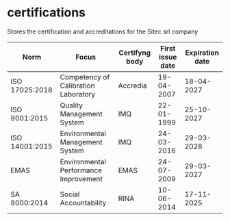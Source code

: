 # certifications
Stores the certification and accreditations for the Sitec srl company

Norm                   | Focus                                 | Certifyng body | First issue date | Expiration date
-----------------------|-------------------------------------- | -------------- | ---------------- |  ---------------
ISO 17025:2018         | Competency of Calibration Laboratory  | Accredia       | 19-04-2007       |  18-04-2027
ISO 9001:2015          | Quality Management System             | IMQ            | 22-01-1999       |  25-10-2027
ISO 14001:2015         | Environmental Management System       | IMQ            | 24-03-2016       |  29-03-2028
EMAS                   | Environmental Performance Improvement | EMAS           | 24-07-2009       |  29-03-2027
SA 8000:2014           | Social Accountability                 | RINA           | 10-06-2014       |  17-11-2025
